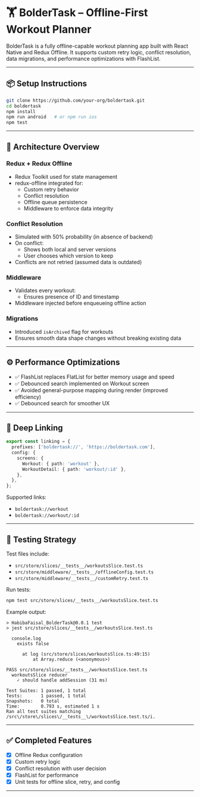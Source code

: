 # 🏋️ BolderTask – Offline-First Workout Planner

BolderTask is a fully offline-capable workout planning app built with React Native and Redux Offline. It supports custom retry logic, conflict resolution, data migrations, and performance optimizations with FlashList.

---

## 📦 Setup Instructions

```bash
git clone https://github.com/your-org/boldertask.git
cd boldertask
npm install
npm run android   # or npm run ios
npm test
```

---

## 🧠 Architecture Overview

### Redux + Redux Offline

- Redux Toolkit used for state management
- redux-offline integrated for:
  - Custom retry behavior
  - Conflict resolution
  - Offline queue persistence
  - Middleware to enforce data integrity

### Conflict Resolution

- Simulated with 50% probability (in absence of backend)
- On conflict:
  - Shows both local and server versions
  - User chooses which version to keep
- Conflicts are not retried (assumed data is outdated)

### Middleware

- Validates every workout:
  - Ensures presence of ID and timestamp
- Middleware injected before enqueueing offline action

### Migrations

- Introduced `isArchived` flag for workouts
- Ensures smooth data shape changes without breaking existing data

---

## ⚙️ Performance Optimizations

- ✅ FlashList replaces FlatList for better memory usage and speed
- ✅ Debounced search implemented on Workout screen
- ✅ Avoided general-purpose mapping during render (improved efficiency)
- ✅ Debounced search for smoother UX


---

## 🔗 Deep Linking

```ts
export const linking = {
  prefixes: ['boldertask://', 'https://boldertask.com'],
  config: {
    screens: {
      Workout: { path: 'workout' },
      WorkoutDetail: { path: 'workout/:id' },
    },
  },
};
```

Supported links:

- `boldertask://workout`
- `boldertask://workout/:id`

---

## 🧪 Testing Strategy

Test files include:

- `src/store/slices/__tests__/workoutsSlice.test.ts`
- `src/store/middleware/__tests__/offlineConfig.test.ts`
- `src/store/middleware/__tests__/customRetry.test.ts`


Run tests:

```bash
npm test src/store/slices/__tests__/workoutsSlice.test.ts

```


Example output:

```
> HabibaFaisal_BolderTask@0.0.1 test
> jest src/store/slices/__tests__/workoutsSlice.test.ts

  console.log
    exists false

      at log (src/store/slices/workoutsSlice.ts:49:15)
          at Array.reduce (<anonymous>)

PASS src/store/slices/__tests__/workoutsSlice.test.ts
  workoutsSlice reducer
    ✓ should handle addSession (31 ms)

Test Suites: 1 passed, 1 total  
Tests:       1 passed, 1 total  
Snapshots:   0 total  
Time:        0.793 s, estimated 1 s  
Ran all test suites matching /src\/store\/slices\/__tests__\/workoutsSlice.test.ts/i.

```

---

## ✅ Completed Features

- [x] Offline Redux configuration
- [x] Custom retry logic
- [x] Conflict resolution with user decision
- [x] FlashList for performance
- [x] Unit tests for offline slice, retry, and config

---